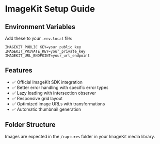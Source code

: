 # ImageKit Setup Guide

## Environment Variables

Add these to your `.env.local` file:

```env
IMAGEKIT_PUBLIC_KEY=your_public_key
IMAGEKIT_PRIVATE_KEY=your_private_key  
IMAGEKIT_URL_ENDPOINT=your_url_endpoint
```

## Features

- ✅ Official ImageKit SDK integration
- ✅ Better error handling with specific error types
- ✅ Lazy loading with intersection observer
- ✅ Responsive grid layout
- ✅ Optimized image URLs with transformations
- ✅ Automatic thumbnail generation

## Folder Structure

Images are expected in the `/captures` folder in your ImageKit media library.
